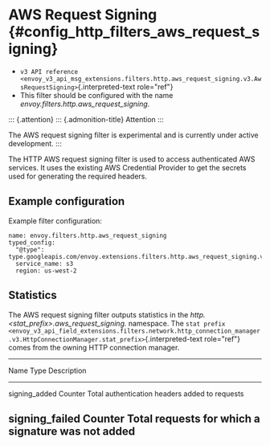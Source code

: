 AWS Request Signing {#config_http_filters_aws_request_signing}
===================

-   `v3 API reference <envoy_v3_api_msg_extensions.filters.http.aws_request_signing.v3.AwsRequestSigning>`{.interpreted-text
    role="ref"}
-   This filter should be configured with the name
    *envoy.filters.http.aws\_request\_signing*.

::: {.attention}
::: {.admonition-title}
Attention
:::

The AWS request signing filter is experimental and is currently under
active development.
:::

The HTTP AWS request signing filter is used to access authenticated AWS
services. It uses the existing AWS Credential Provider to get the
secrets used for generating the required headers.

Example configuration
---------------------

Example filter configuration:

``` {.yaml}
name: envoy.filters.http.aws_request_signing
typed_config:
  "@type": type.googleapis.com/envoy.extensions.filters.http.aws_request_signing.v3.AwsRequestSigning
  service_name: s3
  region: us-west-2
```

Statistics
----------

The AWS request signing filter outputs statistics in the
*http.\<stat\_prefix\>.aws\_request\_signing.* namespace. The
`stat prefix <envoy_v3_api_field_extensions.filters.network.http_connection_manager.v3.HttpConnectionManager.stat_prefix>`{.interpreted-text
role="ref"} comes from the owning HTTP connection manager.

  -----------------------------------------------------------------------
  Name              Type              Description
  ----------------- ----------------- -----------------------------------
  signing\_added    Counter           Total authentication headers added
                                      to requests

  signing\_failed   Counter           Total requests for which a
                                      signature was not added
  -----------------------------------------------------------------------
